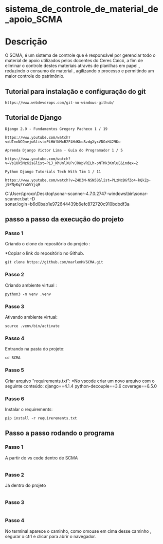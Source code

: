 # sistema_de_controle_de_material_de_apoio_SCMA

# Descrição
O SCMA, é um sistema de controle que é responsável por gerenciar todo o material de apoio utilizados pelos docentes do Ceres Caicó, a fim de eliminar o controle destes materiais através de planilhas em papel , reduzindo o consumo de material , agilizando o processo e permitindo um maior controle do patrimônio.


## Tutorial para instalação e configuração do git 

    https://www.webdevdrops.com/git-no-windows-github/

## Tutorial de Django

    Django 2.0 - Fundamentos Gregory Pacheco 1 / 19

    https://www.youtube.com/watch?v=UIvnNCQnejw&list=PLHWfNMxB2F4HdKbo8zdgXyxVDOxH429Ko

    Aprenda Django Victor Lima - Guia do Programador 1 / 5

    https://www.youtube.com/watch?v=Vs1Uk5MzKis&list=PLJ_KhUnlXUPvJRWpVRILh-pNTMk3KmluE&index=2

    Python Django Tutorials Tech With Tim 1 / 11

    https://www.youtube.com/watch?v=Z4D3M-NSN58&list=PLzMcBGfZo4-kQkZp-j9PNyKq7Yw5VYjq9


C:\Users\proxx\Desktop\sonar-scanner-4.7.0.2747-windows\bin\sonar-scanner.bat -D sonar.login=b6d0bab1e972644439b6efc872720c910bdbdf3a


## passo a passo da execução do projeto

### Passo 1
Criando o clone do repositório do projeto :

*Copiar o link do repositório no Github.
```console 
git clone https://github.com/marlemM/SCMA.git
```
### Passo 2
Criando ambiente virtual :
```console
python3 -m venv .venv
```
### Passo 3
Ativando ambiente virtual:
```console
source .venv/bin/activate
```
### Passo 4
Entrando na pasta do projeto:
```console
cd SCMA
```
### Passo 5
Criar arquivo "requirements.txt":
*No vscode criar um novo arquivo com o seguinte conteúdo:
django==4.1.4
python-decouple==3.6
coverage==6.5.0

### Passo 6
Instalar o requirements:
```console
pip install -r requirerements.txt
```


## Passo a passo rodando o programa
### Passo 1
A partir do vs code dentro de SCMA
```cd projeto
```
### Passo 2
Já dentro do projeto
```python manage.py migrate
```

### Passo 3
```python manage.py runserver
```

### Passo 4
No terminal aparece o caminho, como omouse em cima desse caminho , segurar o ctrl e clicar para abrir o navegador.
